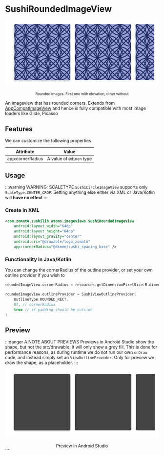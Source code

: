 # SushiRoundedImageView

![riv](../../img/imageviews/rounded.png)

<figcaption align="center">
<small>Rounded images. First one with elevation, other without</small>
</figcaption>

An imageview that has rounded corners.
Extends from [AppCompatImageView](https://developer.android.com/reference/android/support/v7/widget/AppCompatImageView)
and hence is fully compatible with most image loaders like Glide, Picasso

## Features

We can customize the following properties

| Attribute        | Value                    |
| ---------------- | ------------------------ |
| app:cornerRadius | A value of `@dimen` type |

## Usage

:::warning WARNING: SCALETYPE
`SushiCircleImageView` supports only `ScaleType.CENTER_CROP`. Setting anything else either via XML
or Java/Kotlin will **have no effect**
:::

### Create in XML

```xml
<com.zomato.sushilib.atoms.imageviews.SushiRoundedImageView
    android:layout_width="64dp"
    android:layout_height="64dp"
    android:layout_gravity="center"
    android:src="@drawable/logo_zomato"
    app:cornerRadius="@dimen/sushi_spacing_base" />
```

### Functionality in Java/Kotlin

You can change the cornerRadius of the outline provider, or set your own outline provider if you wish to

```kotlin
roundedImageView.cornerRadius = resources.getDimensionPixelSize(R.dimen.sushi_spacing_base)
```

```kotlin
roundedImageView.outlineProvider = SushiViewOutlineProvider(
    OutlineType.ROUNDED_RECT,
    0f, // cornerRadius
    true // if padding should be outside
)
```

## Preview

:::danger A NOTE ABOUT PREVIEWS
Previews in Android Studio show the shape, but not the src/drawable. It will only show a grey fill.
This is done for performance reasons, as during runtime we do not run our own `onDraw` code, and instead
simply set an `ViewOutlineProvider`. Only for preview we draw the shape, as a placeholder.
:::

![riv](../../img/imageviews/rounded-preview.png)

<figcaption align="center">Preview in Android Studio</figcaption>
````
